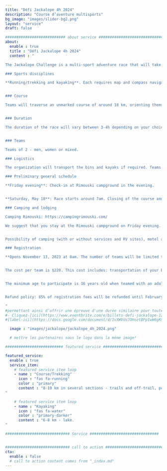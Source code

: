 ```yaml
---
title: "Défi Jackalope 4h 2024"
description: "Course d’aventure multisports"
bg_image: "images/slider-bg2.png"
layout: "service"
draft: false

########################### about service #############################
about:
  enable : true
  title : "Défi Jackalope 4h 2024"
  content : "

The Jackalope Challenge is a multi-sport adventure race that will take place on May 18, 2024. This event aims to offer teams a memorable sporting and human adventure, while showcasing the beauty and attractions of the Bas-Saint-Laurent region.

### Sports disciplines

**Running/trekking and kayaking**. Each requires map and compass navigation. The distances indicated below may vary slightly from the final route. You must have experience in all disciplines covered by the race.


### Course

Teams will traverse an unmarked course of around 18 km, orienting themselves with maps and compass. This event is aimed at those wishing to discover the sport, or at athletes looking for a shorter challenge. Several checkpoints will be optional, so that each team can choose a level of difficulty to match its objectives. The course will remain secret until the day before the race.


### Duration

The duration of the race will vary between 3-4h depending on your choice of routes, checkpoints and speed. There will be time barriers at various points along the route.


### Teams

Teams of 2 - men, women or mixed.

### Logistics

The organization will transport the bins and kayaks if required. Teams will have access to their bins at certain transitions between disciplines. The kayak is supplied with your registration and the model will be as follows: https://www.rtmkayaks.com/optimo-evo-confort/

### Preliminary general schedule

**Friday evening**: Check-in at Rimouski campground in the evening.


**Saturday, May 18**: Race starts around 7am. Closing of the course and prize-giving will take place mid-day.

### Camping and lodging

Camping Rimouski: https://campingrimouski.com/

We suggest that you stay at the Rimouski campground on Friday evening. Check-in will be done on site. Don't delay in booking if you're looking for a particular type of accommodation.


Possibility of camping (with or without services and RV sites), motel and ready-to-camp. Reserve directly with the campground and mention your Jackalope Challenge membership for a discount.

### Registration

**Opens November 13, 2023 at 8am. The number of teams will be limited to 20.


The cost per team is $220. This cost includes: transportation of your bins and kayak (if required), kayak rental, course and map design, and post-race meal.


The minimum age to participate is 16 years old when teamed with an adult. This requires approval by race management. Contact us prior to registration to discuss.


Refund policy: 85% of registration fees will be refunded until February 1, 2024. Between February 2 and April 1, 2024, 50% of registration fees will be refunded. Between April 2 and May 1, 2023, 25% of the registration fee will be refunded. Between May 2, 2023 and race day, no refunds will be issued. Until May 2, teams may transfer their registration after informing the organizing committee. In all cases, teams will be charged a transaction fee.

"
#permettant ainsi d’offrir une épreuve d'une durée similaire pour toutes les équipes.
#- Cliquez-[ici](https://www.eventbrite.com/e/billets-defi-jackalope-12h-2022-245827264967)!
#[label-ici](https://docs.google.com/document/d/1vXWVdvJOHoztBPpIwW6gKmgLnIvYCMgz/edit?usp=sharing&ouid=101057629570461989254&rtpof=true&sd=true)

  image : "images/jackalope/jackalope_4h_2024.png"

  # mettre les partenaires sous le logo dans la même image!

########################## featured service ############################

featured_service:
  enable : true
  service_item:
    # featured service item loop
    - name : "Course/Trekking"
      icon : "fas fa-running"
      color : "primary"
      content : "8-10 km in several sections - trails and off-trail, possible stream and marsh crossings.
"

    # featured service item loop
    - name : "Kayaking"
      icon : "fas fa-water"
      color : "primary-darker"
      content : "6-8 km - lake.
"

############################# Service ###############################


############################# call to action #################################
cta:
  enable : false
  # call to action content comes from "_index.md"
---
```


